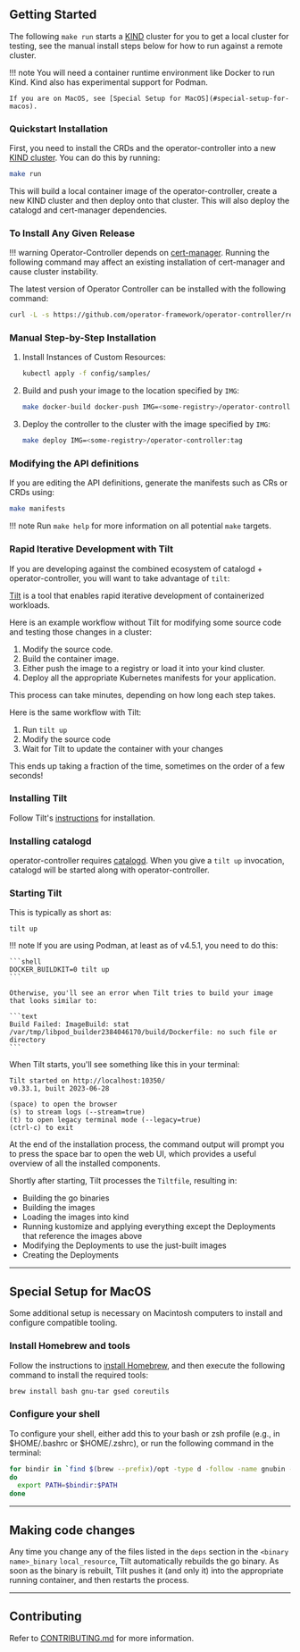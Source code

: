 
## Getting Started

The following `make run` starts a [KIND](https://sigs.k8s.io/kind) cluster for you to get a local cluster for testing, see the manual install steps below for how to run against a remote cluster.

!!! note
    You will need a container runtime environment like Docker to run Kind. Kind also has experimental support for Podman.

    If you are on MacOS, see [Special Setup for MacOS](#special-setup-for-macos).

### Quickstart Installation

First, you need to install the CRDs and the operator-controller into a new [KIND cluster](https://kind.sigs.k8s.io/). You can do this by running:

```sh
make run
```

This will build a local container image of the operator-controller, create a new KIND cluster and then deploy onto that cluster. This will also deploy the catalogd and cert-manager dependencies.

### To Install Any Given Release

!!! warning
    Operator-Controller depends on [cert-manager](https://cert-manager.io/). Running the following command
    may affect an existing installation of cert-manager and cause cluster instability.

The latest version of Operator Controller can be installed with the following command:

```bash
curl -L -s https://github.com/operator-framework/operator-controller/releases/latest/download/install.sh | bash -s
```

### Manual Step-by-Step Installation
1. Install Instances of Custom Resources:

    ```sh
    kubectl apply -f config/samples/
    ```

2. Build and push your image to the location specified by `IMG`:

    ```sh
    make docker-build docker-push IMG=<some-registry>/operator-controller:tag
    ```

3. Deploy the controller to the cluster with the image specified by `IMG`:

    ```sh
    make deploy IMG=<some-registry>/operator-controller:tag
    ```

### Modifying the API definitions
If you are editing the API definitions, generate the manifests such as CRs or CRDs using:

```sh
make manifests
```

!!! note
    Run `make help` for more information on all potential `make` targets.

### Rapid Iterative Development with Tilt

If you are developing against the combined ecosystem of catalogd + operator-controller, you will want to take advantage of `tilt`:

[Tilt](https://tilt.dev) is a tool that enables rapid iterative development of containerized workloads.

Here is an example workflow without Tilt for modifying some source code and testing those changes in a cluster:

1. Modify the source code.
2. Build the container image.
3. Either push the image to a registry or load it into your kind cluster.
4. Deploy all the appropriate Kubernetes manifests for your application.

This process can take minutes, depending on how long each step takes.

Here is the same workflow with Tilt:

1. Run `tilt up`
2. Modify the source code
3. Wait for Tilt to update the container with your changes

This ends up taking a fraction of the time, sometimes on the order of a few seconds!

### Installing Tilt

Follow Tilt's [instructions](https://docs.tilt.dev/install.html) for installation.

### Installing catalogd

operator-controller requires
[catalogd](https://github.com/operator-framework/operator-controller/tree/main/catalogd). When you give a `tilt up` invocation, catalogd will be started along with operator-controller.

### Starting Tilt

This is typically as short as:

```shell
tilt up
```

!!! note
    If you are using Podman, at least as of v4.5.1, you need to do this:

    ```shell
    DOCKER_BUILDKIT=0 tilt up
    ```

    Otherwise, you'll see an error when Tilt tries to build your image that looks similar to:

    ```text
    Build Failed: ImageBuild: stat /var/tmp/libpod_builder2384046170/build/Dockerfile: no such file or directory
    ```

When Tilt starts, you'll see something like this in your terminal:

```text
Tilt started on http://localhost:10350/
v0.33.1, built 2023-06-28

(space) to open the browser
(s) to stream logs (--stream=true)
(t) to open legacy terminal mode (--legacy=true)
(ctrl-c) to exit
```

At the end of the installation process, the command output will prompt you to press the space bar to open the web UI, which provides a useful overview of all the installed components.

Shortly after starting, Tilt processes the `Tiltfile`, resulting in:

- Building the go binaries
- Building the images
- Loading the images into kind
- Running kustomize and applying everything except the Deployments that reference the images above
- Modifying the Deployments to use the just-built images
- Creating the Deployments

---

## Special Setup for MacOS

Some additional setup is necessary on Macintosh computers to install and configure compatible tooling.

### Install Homebrew and tools
Follow the instructions to [install Homebrew](https://docs.brew.sh/Installation), and then execute the following command to install the required tools:

```sh
brew install bash gnu-tar gsed coreutils
```

### Configure your shell
To configure your shell, either add this to your bash or zsh profile (e.g., in $HOME/.bashrc or $HOME/.zshrc), or run the following command in the terminal:

```sh
for bindir in `find $(brew --prefix)/opt -type d -follow -name gnubin -print -maxdepth 3`
do
  export PATH=$bindir:$PATH
done
```

---

## Making code changes

Any time you change any of the files listed in the `deps` section in the `<binary name>_binary` `local_resource`,
Tilt automatically rebuilds the go binary. As soon as the binary is rebuilt, Tilt pushes it (and only it) into the
appropriate running container, and then restarts the process.

---

## Contributing

Refer to [CONTRIBUTING.md](contributing.md) for more information.
